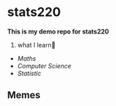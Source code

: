 # stats220
**This is my demo repo for stats220**
<!--- numbered lists --->
1. what I learn🥰
<!--- unordered lists --->
* *Maths*
* *Computer Science*
* *Statistic*
## Memes
